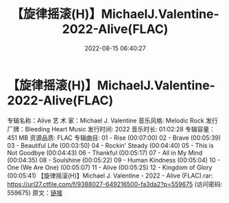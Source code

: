 ﻿---
title: 【旋律摇滚(H)】MichaelJ.Valentine-2022-Alive(FLAC)
date: 2022-08-15 06:40:27
categories: 外语音乐
tags: 外语音乐
---
# 【旋律摇滚(H)】MichaelJ.Valentine-2022-Alive(FLAC)

专辑名称：Alive
艺 术 家：Michael J. Valentine
音乐风格: Melodic Rock
发行厂牌：Bleeding Heart Music
发行时间: 2022
音乐时长: 01:02:28
专辑容量：451 MB
资源品质: FLAC
专辑曲目:
01 - Rise (00:07:00)
02 - Brave (00:05:39)
03 - Beautiful Life (00:03:50)
04 - Rockin' Steady (00:04:40)
05 - This is Not Goodbye (00:04:43)
06 - Thankful (00:05:17)
07 - All in My Mind (00:04:35)
08 - Soulshine (00:05:22)
09 - Human Kindness (00:05:04)
10 - One (We Are One) (00:05:07)
11 - Alive (00:05:25)
12 - Kingdom of Glory (00:05:41)
【旋律摇滚(H)】Michael J. Valentine - 2022 -
Alive (FLAC).rar: https://url27.ctfile.com/f/9388027-649216500-fa3da2?p=559675
(访问密码: 559675)
原文：[链接](https://blog.sina.com.cn/s/blog_1647c7e7601030yvh.html)